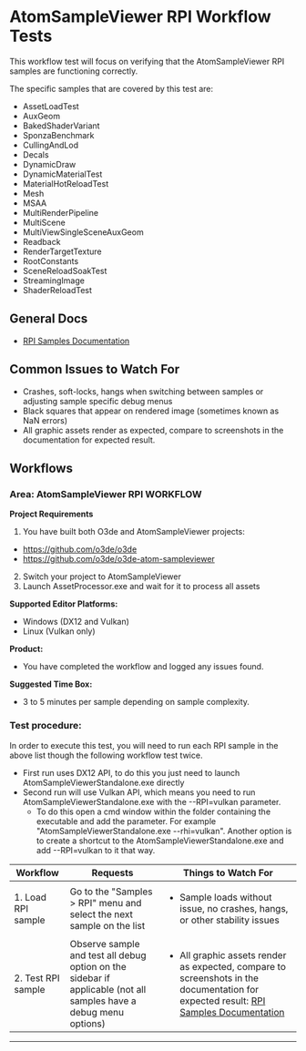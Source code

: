 # AtomSampleViewer RPI Workflow Tests
This workflow test will focus on verifying that the AtomSampleViewer RPI samples are functioning correctly.

The specific samples that are covered by this test are:  
 - AssetLoadTest
 - AuxGeom
 - BakedShaderVariant
 - SponzaBenchmark
 - CullingAndLod
 - Decals
 - DynamicDraw
 - DynamicMaterialTest
 - MaterialHotReloadTest
 - Mesh
 - MSAA
 - MultiRenderPipeline
 - MultiScene
 - MultiViewSingleSceneAuxGeom
 - Readback
 - RenderTargetTexture
 - RootConstants
 - SceneReloadSoakTest
 - StreamingImage
 - ShaderReloadTest

## General Docs
* [RPI Samples Documentation](https://github.com/o3de/o3de-atom-sampleviewer/wiki/RPI-Samples)

## Common Issues to Watch For
- Crashes, soft-locks, hangs when switching between samples or adjusting sample specific debug menus
- Black squares that appear on rendered image (sometimes known as NaN errors)
- All graphic assets render as expected, compare to screenshots in the documentation for expected result.

## Workflows
### Area: AtomSampleViewer RPI WORKFLOW

**Project Requirements**  
1. You have built both O3de and AtomSampleViewer projects:  
* https://github.com/o3de/o3de 
* https://github.com/o3de/o3de-atom-sampleviewer  
2. Switch your project to AtomSampleViewer
3. Launch AssetProcessor.exe and wait for it to process all assets


**Supported Editor Platforms:**
* Windows (DX12 and Vulkan)
* Linux (Vulkan only)

**Product:** 
 - You have completed the workflow and logged any issues found.

**Suggested Time Box:** 
 - 3 to 5 minutes per sample depending on sample complexity.

### Test procedure:
In order to execute this test, you will need to run each RPI sample in the above list though the following workflow test twice.
 - First run uses DX12 API, to do this you just need to launch AtomSampleViewerStandalone.exe directly
 - Second run will use Vulkan API, which means you need to run AtomSampleViewerStandalone.exe with the --RPI=vulkan parameter.
    - To do this open a cmd window within the folder containing the executable and add the parameter. For example "AtomSampleViewerStandalone.exe --rhi=vulkan". Another option is to create a shortcut to the AtomSampleViewerStandalone.exe and add --RPI=vulkan to it that way.

| Workflow                     | Requests           | Things to Watch For |
|------------------------------|--------------------|---------------------|
| 1. Load RPI sample              | Go to the "Samples > RPI" menu and select the next sample on the list | <ul><li>Sample loads without issue, no crashes, hangs, or other stability issues </li></ul>  |
| 2. Test RPI sample              | Observe sample and test all debug option on the sidebar if applicable (not all samples have a debug menu options) | <ul><li>All graphic assets render as expected, compare to screenshots in the documentation for expected result: [RPI Samples Documentation](https://github.com/o3de/o3de-atom-sampleviewer/wiki/RPI-Samples) </li></ul>  |
---




